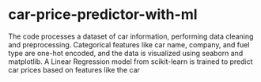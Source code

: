 # car-price-predictor-with-ml
The code processes a dataset of car information, performing data cleaning and preprocessing. Categorical features like car name, company, and fuel type are one-hot encoded, and the data is visualized using seaborn and matplotlib. A Linear Regression model from scikit-learn is trained to predict car prices based on features like the car
